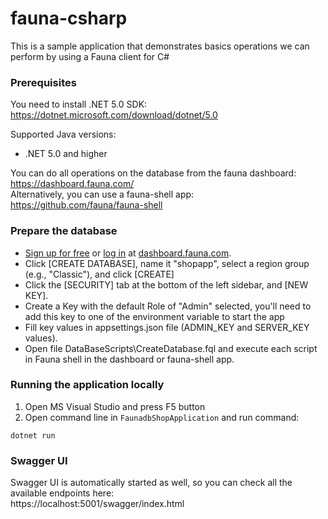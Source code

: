 # fauna-csharp
This is a sample application that demonstrates basics operations we can perform by using a Fauna client for C#

### Prerequisites
You need to install .NET 5.0 SDK:  
https://dotnet.microsoft.com/download/dotnet/5.0

Supported Java versions:
- .NET 5.0 and higher

You can do all operations on the database from the fauna dashboard:  
https://dashboard.fauna.com/  
Alternatively, you can use a fauna-shell app:  
https://github.com/fauna/fauna-shell

### Prepare the database
* [Sign up for free](https://dashboard.fauna.com/accounts/register) or [log in](https://dashboard.fauna.com/accounts/login) at [dashboard.fauna.com](https://dashboard.fauna.com/accounts/register).
* Click [CREATE DATABASE], name it "shopapp", select a region group (e.g., "Classic"), and click [CREATE]
* Click the [SECURITY] tab at the bottom of the left sidebar, and [NEW KEY].
* Create a Key with the default Role of "Admin" selected, you'll need to add this key to one of the environment variable to start the app
* Fill key values in appsettings.json file (ADMIN_KEY and SERVER_KEY values).
* Open file DataBaseScripts\CreateDatabase.fql and execute each script in Fauna shell in the dashboard or fauna-shell app.

### Running the application locally
1. Open MS Visual Studio and press F5 button
2. Open command line in `FaunadbShopApplication` and run command:
```
dotnet run
```

### Swagger UI
Swagger UI is automatically started as well, so you can check all
the available endpoints here:  
https://localhost:5001/swagger/index.html
